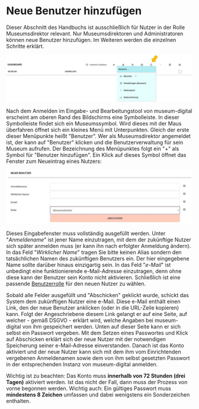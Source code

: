 Neue Benutzer hinzufügen
========================

Dieser Abschnitt des Handbuchs ist ausschließlich für Nutzer in der Rolle Museumsdirektor relevant. Nur Museumsdirektoren und Administratoren können neue Benutzer hinzufügen. Im Weiteren werden die einzelnen Schritte erklärt.

![](../../assets/musdb/navigation/museumssymbol.png)

Nach dem Anmelden im Eingabe- und Bearbeitungstool von museum-digital erscheint am oberen Rand des Bildschirms eine Symbolleiste. In dieser Symbolleiste findet sich ein Museumssymbol. Wird dieses mit der Maus überfahren öffnet sich ein kleines Menü mit Unterpunkten. Gleich der erste dieser Menüpunkte heißt "Benutzer". Wer als Museumsdirektor angemeldet ist, der kann auf "Benutzer" klicken und die Benutzerverwaltung für sein Museum aufrufen. Der Bezeichnung des Menüpunktes folgt ein "+" als Symbol für "Benutzer hinzufügen". Ein Klick auf dieses Symbol öffnet das Fenster zum Neueintrag eines Nutzers:

![](../../assets/musdb/neuer_nutzer.JPG)

Dieses Eingabefenster muss vollständig ausgefüllt werden. Unter "*Anmeldename*" ist jener Name einzutragen, mit dem der zukünftige Nutzer sich später anmelden muss (er kann ihn nach erfolgter Anmeldung ändern). In das Feld "*Wirklicher Name*" tragen Sie bitte keinen Alias sondern den tatsächlichen Namen des zukünftigen Benutzers ein. Der hier eingegebene Name sollte darüber hinaus einzigartig sein. In das Feld "*e-Mail*" ist unbedingt eine funktionierende e-Mail-Adresse einzutragen, denn ohne diese kann der Benutzer sein Konto nicht aktivieren. Schließlich ist eine passende [Benutzerrolle](../../musdb/Benutzerkonto/Berechtigungen.md) für den neuen Nutzer zu wählen.

Sobald alle Felder ausgefüllt und "Abschicken" geklickt wurde, schickt das System dem zukünftigen Nutzer eine e-Mail. Diese e-Mail enthält einen Link, den der neue Benutzer anklicken (oder in die URL-Zeile kopieren) kann. Folgt der Angeschriebene diesem Link gelangt er auf eine Seite, auf welcher - gemäß DSGVO - erklärt wird, welche Angaben bei museum-digital von ihm gespeichert werden. Unten auf dieser Seite kann er sich selbst ein Passwort vergeben. Mit dem Setzen eines Passwortes und Klick auf Abschicken erklärt sich der neue Nutzer mit der notwendigen Speicherung seiner e-Mail-Adresse einverstanden. Danach ist das Konto aktiviert und der neue Nutzer kann sich mit dem ihm vom Einrichtenden vergebenen Anmeldenamen sowie dem von ihm selbst gesetzten Passwort in der entsprechenden Instanz von museum-digital anmelden.

Wichtig ist zu beachten: Das Konto muss **innerhalb von 72 Stunden (drei Tagen)** aktiviert werden. Ist das nicht der Fall, dann muss der Prozess von vorne begonnen werden. Wichtig auch: Ein gültiges Passwort muss **mindestens 8 Zeichen** umfassen und dabei wenigstens ein Sonderzeichen enthalten.